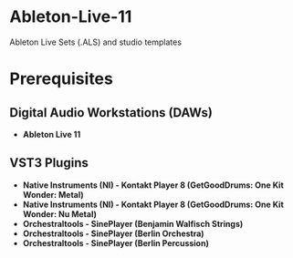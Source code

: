# Ableton-Live-11
Ableton Live Sets (.ALS) and studio templates

# Prerequisites
## Digital Audio Workstations (DAWs)
* **Ableton Live 11**

## VST3 Plugins
* **Native Instruments (NI) - Kontakt Player 8 (GetGoodDrums: One Kit Wonder: Metal)**
* **Native Instruments (NI) - Kontakt Player 8 (GetGoodDrums: One Kit Wonder: Nu Metal)**
* **Orchestraltools - SinePlayer (Benjamin Walfisch Strings)**
* **Orchestraltools - SinePlayer (Berlin Orchestra)**
* **Orchestraltools - SinePlayer (Berlin Percussion)**
